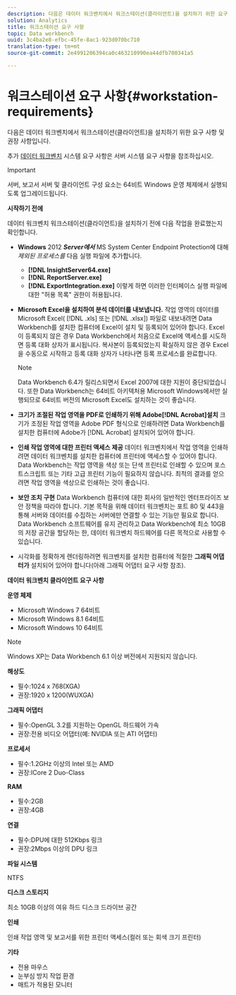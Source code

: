 ```yaml
---
description: 다음은 데이터 워크벤치에서 워크스테이션(클라이언트)을 설치하기 위한 요구 사항 및 권장 사항입니다.
solution: Analytics
title: 워크스테이션 요구 사항
topic: Data workbench
uuid: 3c4ba2e8-efbc-45fe-8ac1-923d070bc710
translation-type: tm+mt
source-git-commit: 2e4991206394ca0c463210990ea44dfb700341a5

---
```



# 워크스테이션 요구 사항{#workstation-requirements}

다음은 데이터 워크벤치에서 워크스테이션(클라이언트)을 설치하기 위한 요구 사항 및 권장 사항입니다.

추가 [데이터 워크벤치](https://docs.adobe.com/help/en/data-workbench/using/server-admin-install/c-msr-server.html) 시스템 요구 사항은 서버 시스템 요구 사항을 참조하십시오.

>[!IMPORTANT]
>
>서버, 보고서 서버 및 클라이언트 구성 요소는 64비트 Windows 운영 체제에서 실행되도록 업그레이드됩니다.

**시작하기 전에**

데이터 워크벤치 워크스테이션(클라이언트)을 설치하기 전에 다음 작업을 완료했는지 확인합니다.

* **Windows** 2012 ***Server에서*** MS System Center Endpoint Protection에 대해 *제외된 프로세스를* 다음 실행 파일에 추가합니다.

   * **[!DNL InsightServer64.exe]**
   * **[!DNL ReportServer.exe]**
   * **[!DNL ExportIntegration.exe]**
   이렇게 하면 이러한 인터페이스 실행 파일에 대한 &quot;허용 목록&quot; 권한이 허용됩니다.

* **Microsoft Excel을 설치하여 분석 데이터를 내보냅니다.** 작업 영역의 데이터를 Microsoft Excel( [!DNL .xls] 또는 [!DNL .xlsx]) 파일로 내보내려면 Data Workbench를 설치한 컴퓨터에 Excel이 설치 및 등록되어 있어야 합니다. Excel이 등록되지 않은 경우 Data Workbench에서 처음으로 Excel에 액세스를 시도하면 등록 대화 상자가 표시됩니다. 복사본이 등록되었는지 확실하지 않은 경우 Excel을 수동으로 시작하고 등록 대화 상자가 나타나면 등록 프로세스를 완료합니다.

   >[!NOTE]
   >
   >Data Workbench 6.4가 릴리스되면서 Excel 2007에 대한 지원이 중단되었습니다. 또한 Data Workbench는 64비트 아키텍처용 Microsoft Windows에서만 실행되므로 64비트 버전의 Microsoft Excel도 설치하는 것이 좋습니다.

* **크기가 조절된 작업 영역을 PDF로 인쇄하기 위해 Adobe[!DNL Acrobat]설치** 크기가 조정된 작업 영역을 Adobe PDF 형식으로 인쇄하려면 Data Workbench를 설치한 컴퓨터에 Adobe가 [!DNL Acrobat] 설치되어 있어야 합니다.

* **인쇄 작업 영역에 대한 프린터 액세스 제공** 데이터 워크벤치에서 작업 영역을 인쇄하려면 데이터 워크벤치를 설치한 컴퓨터에 프린터에 액세스할 수 있어야 합니다. Data Workbench는 작업 영역을 색상 또는 단색 프린터로 인쇄할 수 있으며 포스트스크립트 또는 기타 고급 프린터 기능이 필요하지 않습니다. 최적의 결과를 얻으려면 작업 영역을 색상으로 인쇄하는 것이 좋습니다.
* **보안 조치 구현** Data Workbench 컴퓨터에 대한 회사의 일반적인 엔터프라이즈 보안 정책을 따라야 합니다. 기본 목적을 위해 데이터 워크벤치는 포트 80 및 443을 통해 서버와 데이터를 수집하는 서버에만 연결할 수 있는 기능만 필요로 합니다. Data Workbench 소프트웨어를 유지 관리하고 Data Workbench에 최소 10GB의 저장 공간을 할당하는 한, 데이터 워크벤치 하드웨어를 다른 목적으로 사용할 수 있습니다.
* 시각화를 정확하게 렌더링하려면 워크벤치를 설치한 컴퓨터에 적절한 **그래픽 어댑터가** 설치되어 있어야 합니다(아래 그래픽 어댑터 요구 사항 참조).

**데이터 워크벤치 클라이언트 요구 사항**

**운영 체제**

* Microsoft Windows 7 64비트
* Microsoft Windows 8.1 64비트
* Microsoft Windows 10 64비트

>[!NOTE]
>
>Windows XP는 Data Workbench 6.1 이상 버전에서 지원되지 않습니다.

**해상도**

* 필수:1024 x 768(XGA)
* 권장:1920 x 1200(WUXGA)

**그래픽 어댑터**

* 필수:OpenGL 3.2를 지원하는 OpenGL 하드웨어 가속
* 권장:전용 비디오 어댑터(예: NVIDIA 또는 ATI 어댑터)

**프로세서**

* 필수:1.2GHz 이상의 Intel 또는 AMD
* 권장:ICore 2 Duo-Class

**RAM**

* 필수:2GB
* 권장:4GB

**연결**

* 필수:DPU에 대한 512Kbps 링크
* 권장:2Mbps 이상의 DPU 링크

**파일 시스템**

NTFS

**디스크 스토리지**

최소 10GB 이상의 여유 하드 디스크 드라이브 공간

**인쇄**

인쇄 작업 영역 및 보고서를 위한 프린터 액세스(컬러 또는 회색 크기 프린터)

**기타**

* 전용 마우스
* 눈부심 방지 작업 환경
* 매트가 적용된 모니터

